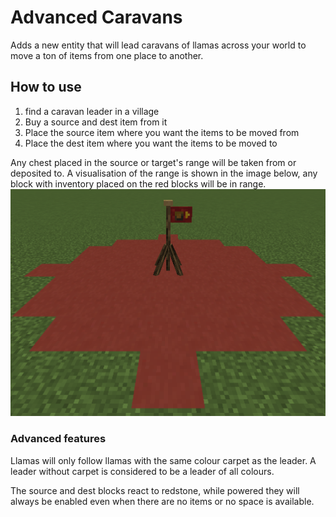 # Advanced Caravans

Adds a new entity that will lead caravans of llamas across your world to move a ton of items from one place to another.

## How to use
1. find a caravan leader in a village
2. Buy a source and dest item from it
3. Place the source item where you want the items to be moved from
4. Place the dest item where you want the items to be moved to

Any chest placed in the source or target's range will be taken from or deposited to.
A visualisation of the range is shown in the image below, any block with inventory placed on the red blocks will be in range.
![](images/range.png)

### Advanced features

Llamas will only follow llamas with the same colour carpet as the leader. 
A leader without carpet is considered to be a leader of all colours.

The source and dest blocks react to redstone, while powered they will always be enabled even when there are no items or no space is available.


